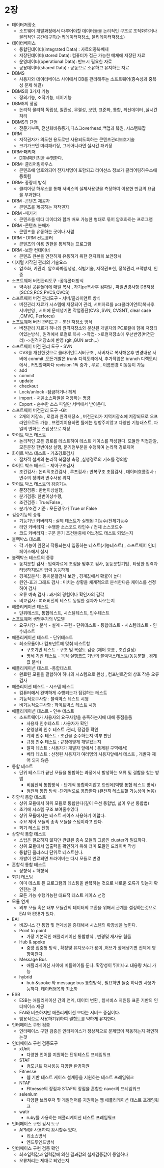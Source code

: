 # 2장

- 데이터저장소
  - 소프웨어 개발과정에서 다루어야할 데이터들을 논리적인 구조로 조직화하거나 물리적인 공간에구축(논리데이터저장소, 물리데이터저장소)
- 데이터베이스
  - 통합된데이터(integrated Data) : 자료의중복베제
  - 저장된데이터(stored Data): 컴퓨터가 접근 가능한 메체에 저장된 자료
  - 운영데이터(operational Data): 반드시 필요한 자료
  - 공용데이터(shared Data) : 공동으로 소유하고 유지하는 자료
- DBMS
  - 사용자와 데이터베이스 사이에서 DB를 관리해주는 소프트웨어(종속성과 중복성 문제 해결)
- DBMS의 3가지 기능
  - 정의기능, 조작기능, 제어기능
- DBMS의 장점
  - 논리적 물리적 독립성, 일관성, 무결성, 보안, 표준화, 통합, 최신데이터 ,실시간처리
- DBMS의 단점
  - 전문가부족, 전산화비용증가,디스크overhead,백업과 복원, 시스템복잡
- DRM
  - 저작권자가 의도한 용도로만 사용되도록하는 콘텐츠관리보호기술
  - 크기가크면 미리패키징, 그게아니라면 실시간 패키징
- DRM-패키저
  - DRM패키징을 수행한다.
- DRM- 클리어링하우스
  - 콘텐츠에 암호와되어 전자서명이 포함되고 라이선스 정보가 클리어링하우스에 등록됨
- DRM- 종량제 방식
  - 클리어링 하우스를 통해 서비스의 실제사용량을 측정하여 이용한 만큼의 요금을 부과한다.
- DRM -콘텐츠 제공자
  - 콘텐츠를 제공하는 저작권자
- DRM -패키저
  - 콘텐츠를 메타 데이터와 함깨 배포 가능한 형태로 묶어 암호화하는 프로그램
- DRM -콘텐츠 분배자 
  - 콘텐츠를 유동하는 곳이나 사람
- DRM - DRM 컨트롤러
  - 콘텐츠의 이용 권한을 통제하는 프로그램
- DRM -보안 컨테이너
  - 콘텐츠 원본을 안전하게 유통하기 위한 전자화폐 보안장치
- 디지털 저작권 관리의 기술요소
  - 암호화, 키관리, 암호화파일생성, 식별기술, 저작권표현, 정책관리,크랙방지, 인증
- 소프트웨어 버전관리도구 -공유폴더방식
  - 약속된 공유폴더에 매일 복사 , 자기pc복사후 컴파일 , 파일변경사항 DB저장(SCCS,RCS,PVCS,QVCS)
- 소프트웨어 버전 관리도구 - 서버/클라이언트 방식
  - 버전관리 자료가 시스템에 저장되어 관리, 서버자료를 pc(클라이언트)복사후 서버반영 , 서버에 문제생기면 작업중단(CVS ,SVN, CVSNT, clear case ,CMVC, Perforce)
- 소프트웨어 버전 관리도구 - 분산 저장소 방식
  - 버전관리 자료가 하나의 원격저장소와 분산된 개발자의 PC로컬에 함꼐 저장되어있는방식 , 원격에서 로컬로 복사 ->작업- >로컬저장소에 우선반영(버전관리) ->원격저장소에 반영 (git ,GUN arch,..)
- 소프트웨어 버전 관리 도구 - SVN
  - CVS를 개선한것으로 클라이언트서버구조 , 서버자료 복사해온후 변경내용 서버에 commit ,모든개발은 trunk 디렉토리에서, 추가작업은 branch 디렉토리에서 , 커밋할때마다 revision 1씩 증가 , 무료 , 이름변경 이동등이 가능
  - add
  - commit
  - update
  - checkout
  - Lock/unlock -잠금하거나 헤제
  - import - 처음소스파일을 저장하는 명령
  - Export - 순수한 소스 파일만 서버에서 받아온다.
- 소프트웨어 버전관리 도구 -Git
  - 2개의 저장소 , 로컬과 원격저장소 , 버전관리가 지역저장소에 저장되므로 오프라인으로도 가능 , 브랜치이용하면 틀에는 영향주지않고 다양한 기능태스트, 파일의 변화는 스냅샷으로 저장
- 화이트 박스 테스트
  - 논리적인 모든 경로를 테스트하여 테스트 케이스를 작성한다. 모듈안 직접관찰, 모든문장 한번이상 실행, 분기점부분을 수행하여 논리적 경로제어
- 화이트 박스 테스트 - 기초경로검사
  - 절차적 설계의 논리적 복잡성 측정 ,실행경로의 기초를 정의함
- 화이트 박스 테스트 - 제어구조검사
  - 조건검사 : 논리적조건검사 , 루프검사 : 반복구조 초점검사 , 데이터흐름검사 : 변수의 정의와 변수사용 위치
- 화이트 박스 테스트의 검증기능
  - 문장검증 : 한번이상실행, 
  - 분기검증: 한번이상수행,
  - 조건검증 : True/False ,
  - 분기/조건 기준 : 모든경우가 True or False
- 검증기능의 종류
  - 기능기반 커버리지  : 실제 테스트가 실행된 기능수/전체기능수
  - 라인 커버리지 : 수행한 소스코드 라인수 / 전체 소스코드수
  - 코드 커버리지 : 구문 분기 조건들중에 어느정도 테스트 되었는지
- 블랙박스 테스트
  - 각 기능이 완전히 작동되는지 입증하는 테스트(기능테스트) , 소프트웨어 인터페이스에서 실시
- 블랙박스  테스트의 종류
  - 동치분할 검사 : 입력자료에 초점을 맞추고 검사, 동등분할기법 , 타당한 입력과 타당하지않은 입력 동등하게
  - 경계값분석 :  동치분할검사 보안 , 경계값에서 확률이 높다
  - 원인-효과 그래프 검사 : 미치는 상황을 체계적으로 분석한다음 케이스를 선정하여 검사
  - 오류 예측 검사 : 과거의 경험이나 확인자의 감각
  - 비교검사 : 여러버전의 테스트 동일한 결과가 나오는지
- 애플리케이션 테스트
  - 단위테스트, 통합테스트, 시스템테스트, 인수테스트
- 소프트웨어 생명주기의 V모델
  - 요구사항 - 분석 - 설계 - 구현 - 단위테스트 - 통합테스트 - 시스템테스트 - 인수테스트
- 애플리케이션 테스트 - 단위테스트
  - 최소모듈이나 컴포넌트에 맞춰 테스트함
    - 구조기반 테스트 - 구조 및 복잡도 검증 (제어 흐름 , 조건결정)
    - 명세 기반 테스트 - 목적 실행코드 기반의 블랙박스테스트(동등분할 , 경계값 분석)
- 애플리케이션 테스트 -통합테스트
  - 완료된 모듈을 결합하여 하나의 시스템으로 완성 , 컴포넌트간의 상호 작용 오류검사
- 애플리이션 테스트 - 시스템 테스트
  - 컴퓨터에서 완벽하게 수행되는가 점검하는 테스트
  - 기능적요구사항 : 블랙박스 테스트 시행
  - 비기능적요구사항 : 화이트박스 테스트 시행
- 애플리케이션 테스트  - 인수 테스트
  - 소프트웨어가 사용자의 요구사항을 충족하는지에 대해 중점을둠
    - 사용자 인수테스트 : 사용자가 확인
    - 운영상의 인수 테스트 :관리, 정검등 확인
    - 계약 인수 테스트 : 조건을 준수하는지 여부 판단
    - 규정 인수 테스트 : 규정에맞게 개발됬는지
    - 알파 테스트 : 사용자가 개발자 앞에서 ( 통제된 구역에서)
    - 베타 테스트 : 선정된 사용자가 여러명의 사용자앞에서 테스트 , 개발자 제어 되지 않음
- 통합 테스트 
  - 단위 테스트가 끝난 모듈을 통합하는 과정에서 발생하는 오류 및 결함을 찾는 방법
    - 비점진적 통합방식 - 단계적 통합하지않고 한번에(빅뱅 통합 테스트 방식)
    - 점진적 통합 방식 -단계적으로 통합한다 (완전히 테스트할 가능성이 높음)
- 하향식 통합 테스트
  - 상위 모듈에서 하위 모듈로 통합한다(깊이 우선 통합법, 넓이 우선 통합법)
  - 초기에 시스템 구조 보여줄수있다
  - 상위 모듈에서는 테스트 케이스 사용하기 어렵다.
  - 주요 제어 모듈의 종속 모듈을 스텁이라고 한다.
  - 회기 테스트 진행
- 상향식 통합 테스트
  - 스텁은 필요하지 않지만 관련된 종속 모듈의 그룹인 cluster가 필요하다.
  - 상위 모듈에서 입출력을 확인하기 위해 더미 모듈인 드라이버 작성
  - 통합된 클러스터 단위로 테스트한다.
  - 개발이 완료되면 드라이버는 다시 모듈로 변경
- 혼합식 통합 테스트
  - 상향식  + 하향식
- 회기 테스팅
  - 이미 테스트 된 프로그램의 테스팅을 반복하는 것으로 새로운 오류가 잇는지 확인한는 것
  - 모든 기능 수행가능한 대표적 테스트 케이스 선정
- 모듈 연계
  - 외부 모듈 혹은 내부 모듈간의 데이터의 교환을 위해서 관계를 설정하는것으로 EAI 와 ESB가 있다.
- EAI
  - 비즈니스 간 통합 및 연계성을 증대해서 시스템의 확장성을 높힌다.
  - Point to point 
    - 가장 기본적인 애플리케이션 통합방식 , 변경및 재사용 힘듬
  - Hub & spoke
    - 중앙 집중형 방식 , 확장및 유지보수가 용이 ,허브가 장애생기면 전체에 영향미친다.
  - Message Bus
    - 애플리케이션 사이에 미들웨어를 둔다. 확장성이 뛰어나고 대용량 처리 가능
  - hybrid
    - hub &spoke 와 message bus 통합방식 , 필요하면 둘중 하나만 사용가능하다. 데이터병목화 최소화
- ESB
  - ESB는 애플리케이션 간의 연계, 데이터 변환 , 웹서비스 지원등 표준 기반의 인터페이스 제공
  - EAI와 비슷하지만 애플리케이션 보다는 서비스 중심이다.
  - 범용적으로 사용하기위하여 결합도를 약하게 유지한다.
- 인터페이스 구현 검증
  - 인터페이스 구현 검증은 인터페이스가 정상적으로 문제없이 작동하는지 확인하는것
- 인터페이스 구현 검증도구
  - xUnit
    - 다양한 언어를 지원하는 단위테스트 프레임워크
  - STAF
    - 컴포넌트 재사용등 다양한 환경지원
  - Fitnesse
    - 웹 기반 테스트 케이스 설계등을 지원하는 테스트 프레임워크
  - NTAF
    - FItnesse의 장점과 STAF의 장점을 혼합한 naver의 프레임워크
  - selenium
    - 다양한 브라우저 및 개발언어를 지원하는 웹 애플리케이션 테스트 프레임워크
  - watir
    - ruby를 사용하는 애플리케이션 테스트 프레임워크
- 인터페이스 구현 감시 도구
  - APM을 사용하여 감시할수 있다.
    - 리소스방식
    - 엔드투엔드방식
- 인터페이스 구현 검증 확인
  - 최초입력값과 입력값에 의한 결과값의 실제검증값이 동일하다
  - 오류처리는 제대로 되었는지